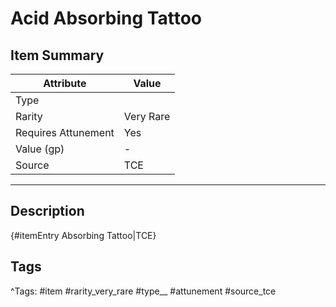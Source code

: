 # Acid Absorbing Tattoo

## Item Summary

| Attribute            | Value                        |
|----------------------|------------------------------|
| Type                 |   |
| Rarity               | Very Rare             |
| Requires Attunement  | Yes                |
| Value (gp)           | -    |
| Source               | TCE |

---

## Description

{#itemEntry Absorbing Tattoo|TCE}

## Tags

^Tags: #item #rarity_very_rare #type__ #attunement #source_tce